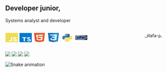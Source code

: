 ## Developer junior, 
Systems analyst and developer

<!-- <div align="center">
  <a href="https://github.com/FlavioCandidoSilva">
  <img height="180em" src="https://github-readme-stats.vercel.app/api?username=FlavioCandidoSilva&show_icons=true&theme=dracula&include_all_commits=true&count_private=true"/>
  <img height="180em" src="https://github-readme-stats.vercel.app/api/top-langs/?username=FlavioCandidoSilva&layout=compact&langs_count=7&theme=dracula"/>
</div> -->
<div style="display: inline_block"><br>
  <img align="center"  height="30" width="40" src="https://raw.githubusercontent.com/devicons/devicon/master/icons/javascript/javascript-plain.svg">
  <img align="center"  height="30" width="40" src="https://raw.githubusercontent.com/devicons/devicon/master/icons/typescript/typescript-plain.svg">
  <img align="center"  height="30" width="40" src="https://raw.githubusercontent.com/devicons/devicon/master/icons/html5/html5-original.svg">
  <img align="center"  height="30" width="40" src="https://raw.githubusercontent.com/devicons/devicon/master/icons/css3/css3-original.svg">
  <img align="center"  height="30" width="40" src="https://raw.githubusercontent.com/devicons/devicon/master/icons/python/python-original.svg">
  <img align="center"  height="30" width="40" src="https://raw.githubusercontent.com/devicons/devicon/master/icons/php/php-original.svg">
  <img align="right" alt="Rafa-pic" height="150" style="border-radius:50px;" src="https://64.media.tumblr.com/f683fafb650ff513fb9297f6e3cbeca5/94f36ac9ecfb6135-92/s1280x1920/81bb1b5860c3ddffb0274e4b5f5014f15ffa9dd6.jpg">
</div>
  
  ##
 
<div> 
  <a href="https://www.instagram.com/flaviopolicarpo__/" target="_blank"><img src="https://img.shields.io/badge/-Instagram-%23E4405F?style=for-the-badge&logo=instagram&logoColor=white" target="_blank"></a>
 <a href="https://discord.gg/Flavin#8782" target="_blank"><img src="https://img.shields.io/badge/Discord-7289DA?style=for-the-badge&logo=discord&logoColor=white" target="_blank"></a> 
  <a href = "mailto:flaviosilvepolicarpo@gmail.com
"><img src="https://img.shields.io/badge/-Gmail-%23333?style=for-the-badge&logo=gmail&logoColor=white" target="_blank"></a>
  <a href="https://www.linkedin.com/in/fl%C3%A1vio-c%C3%A2ndido-530b43223/" target="_blank"><img src="https://img.shields.io/badge/-LinkedIn-%230077B5?style=for-the-badge&logo=linkedin&logoColor=white" target="_blank"></a> 


</div>

   ![Snake animation](https://github.com/FlavioCandidoSilva/FlavioCandidoSilva/blob/output/github-contribution-grid-snake.svg)



